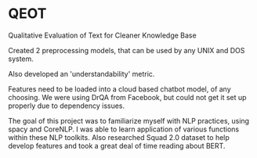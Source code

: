 # QEOT
Qualitative Evaluation of Text for Cleaner Knowledge Base

Created 2 preprocessing models, that can be used by any UNIX and DOS system.

Also developed an 'understandability' metric. 
 
 Features need to be loaded into a cloud based chatbot model, of any choosing. We were using DrQA from Facebook, but could not get it set up properly due to dependency issues.
 
 The goal of this project was to familiarize myself with NLP practices, using spacy and CoreNLP. I was able to learn application of various functions within these NLP toolkits. Also researched Squad 2.0 dataset to help develop features and took a great deal of time reading about BERT. 

